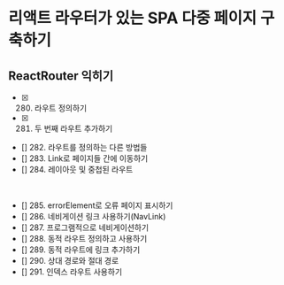 # 리액트 라우터가 있는 SPA 다중 페이지 구축하기

## ReactRouter 익히기

- [x] 280. 라우트 정의하기
- [x] 281. 두 번째 라우트 추가하기
- [] 282. 라우트를 정의하는 다른 방법들
- [] 283. Link로 페이지들 간에 이동하기
- [] 284. 레이아웃 및 중첩된 라우트

<br/>

- [] 285. errorElement로 오류 페이지 표시하기
- [] 286. 네비게이션 링크 사용하기(NavLink)
- [] 287. 프로그램적으로 네비게이션하기
- [] 288. 동적 라우트 정의하고 사용하기
- [] 289. 동적 라우트에 링크 추가하기
- [] 290. 상대 경로와 절대 경로
- [] 291. 인덱스 라우트 사용하기
